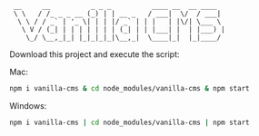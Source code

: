 ```text
 __     __          _ _ _          ____ __  __ ____
 \ \   / /_ _ _ __ (_) | | __ _   / ___|  \/  / ___|
  \ \ / / _` | '_ \| | | |/ _` | | |   | |\/| \___ \
   \ V / (_| | | | | | | | (_| | | |___| |  | |___) |
    \_/ \__,_|_| |_|_|_|_|\__,_|  \____|_|  |_|____/
```

Download this project and execute the script:

Mac:
```sh
npm i vanilla-cms & cd node_modules/vanilla-cms & npm start
```


Windows:

```sh
npm i vanilla-cms | cd node_modules/vanilla-cms | npm start
```
